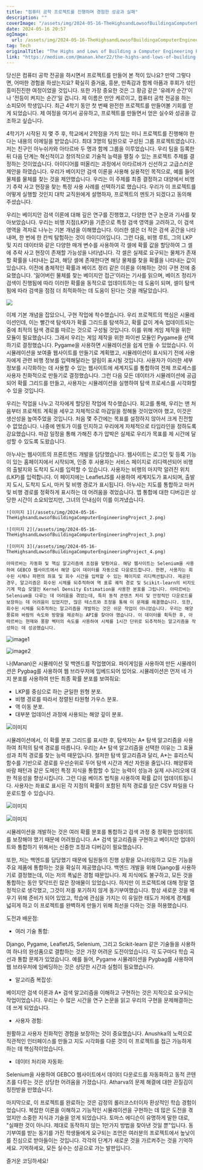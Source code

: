 ```yaml
---
title: "컴퓨터 공학 프로젝트를 진행하며 경험한 성공과 실패"
description: ""
coverImage: "/assets/img/2024-05-16-TheHighsandLowsofBuildingaComputerEngineeringProject_0.png"
date: 2024-05-16 20:57
ogImage: 
  url: /assets/img/2024-05-16-TheHighsandLowsofBuildingaComputerEngineeringProject_0.png
tag: Tech
originalTitle: "The Highs and Lows of Building a Computer Engineering Project"
link: "https://medium.com/@manan.kher22/the-highs-and-lows-of-building-a-computer-engineering-project-12ba7a07bb36"
---
```



당신은 컴퓨터 공학 전공을 하시면서 프로젝트를 만들어 본 적이 있나요? 만약 그렇다면, 어떠한 경험을 하셨는지요? 확실히 즐거움, 흥분, 만족감과 함께 아픔과 후회가 섞인 흥미진진한 여정이었을 것입니다. 또한 가장 중요한 것은 그 황금 같은 '유레카 순간'이나 '전등이 켜지는 순간'일 겁니다. 제 이름은 만안 케르이고, 컴퓨터 공학 전공을 하는 소피모어 학생입니다. 최근 4학기 동안 첫 번째 완전한 프로젝트를 만들어볼 기회를 얻게 되었습니다. 제 여정을 여기서 공유하고, 프로젝트를 만들면서 얻은 실수와 성공을 강조하고 싶습니다.

4학기가 시작된 지 몇 주 후, 학교에서 2학점을 가치 있는 미니 프로젝트를 진행해야 한다는 내용의 이메일을 받았습니다. 최대 3명의 팀원으로 구성된 그룹 프로젝트였습니다. 저는 친구인 아누쉬카와 아타르바 두 명과 함께 그룹을 이루었습니다. 우리 팀을 등록한 뒤 다음 단계는 혁신적이고 창의적으로 기술적 능력을 펼칠 수 있는 프로젝트 주제를 결정하는 것이었습니다. 아이디어를 떠올리는 과정에서 아타르바가 신선하고 고급스러운 제안을 하였습니다. 우리가 베이지안 검색 이론을 사용해 실용적인 목적으로, 예를 들어 물체를 물체를 찾는 것을 제안했습니다. 우리는 이 주제를 최종 결정하고 대양에서 비행기 추락 사고 현장을 찾는 특정 사용 사례를 선택하기로 했습니다. 우리가 이 프로젝트를 어떻게 실행할 것인지 대학 교직원에게 설명하자, 프로젝트의 멘토가 되겠다고 동의해 주셨습니다.

우리는 베이지안 검색 이론에 대해 깊은 연구를 진행했고, 다양한 연구 논문과 기사를 찾아보았습니다. 우리는 비행 지점(LKP)을 기준으로 특정 검색 영역을 고려하고, 이 검색 영역을 격자로 나누는 기본 개념을 이해했습니다. 이러한 셀은 더 작은 검색 공간을 나타내며, 한 번에 한 칸씩 탐험하는 것이 아이디어입니다. 그런 다음, 비행 루트, 그의 LKP 및 지리 데이터와 같은 다양한 매개 변수를 사용하여 각 셀에 확률 값을 할당하여 그 셀에 추락 사고 현장이 존재할 가능성을 나타냅니다. 각 셀은 실제로 요구되는 물체가 존재할 확률을 나타내는 값과, 해당 셀에 존재한다면 해당 물체를 찾을 확률을 나타내는 값이 있습니다. 이전에 총체적인 확률과 베이즈 정리 같은 이론을 이해하는 것이 구현 전에 중요했습니다. '잃어버린 물체를 찾는 베이지안 접근'이라는 기사를 읽으며, 베이즈 정리가 검색이 진행됨에 따라 이러한 확률을 동적으로 업데이트하는 데 도움이 되며, 셀이 탐색됨에 따라 검색을 점점 더 최적화하는 데 도움이 된다는 것을 깨달았습니다.

<div class="content-ad"></div>

<img src="/assets/img/2024-05-16-TheHighsandLowsofBuildingaComputerEngineeringProject_1.png" />

이제 기본 개념을 잡았으니, 구현 작업에 착수했습니다. 우리 프로젝트의 핵심은 시뮬레이션인데, 이는 빨간색 탐색자가 확률 그리드를 탐색하고, 확률 값이 계속 업데이트되는 중에 최적의 탐색 경로를 따르는 것으로 구성될 것입니다. 이를 위해 게임 제작을 위한 모듈이 필요했습니다. 그래서 우리는 게임 제작을 위한 파이썬 모듈인 Pygame을 선택하기로 결정했습니다. Pygame을 사용하면 시뮬레이션을 쉽게 만들 수 있었습니다. 이 시뮬레이션을 보여줄 웹사이트를 만들기로 계획했고, 시뮬레이션이 표시되기 전에 사용자에게 관련 비행 정보를 입력해달라는 알림이 표시될 것입니다. 사용자가 이러한 세부 정보를 시각화하는 데 사용할 수 있는 웹사이트에 세계지도를 통합하여 전체 프로세스를 사용자 친화적으로 만들기로 결정했습니다. 그런 다음 모든 데이터가 시뮬레이션에 공급되어 확률 그리드를 만들고, 사용자는 시뮬레이션을 실행하여 탐색 프로세스를 시각화할 수 있을 것입니다.

우리는 작업을 나누고 각자에게 할당된 작업에 착수했습니다. 회고를 통해, 우리는 맨 처음부터 프로젝트 계획을 세우고 자체적으로 마감일을 정해둘 것이었어야 했고, 이것은 생산성을 높여주었을 것입니다. 처음 몇 주간에는 목표를 설정하지 않아서 크게 진전할 수 없었습니다. 나중에 멘토가 이를 인지하고 우리에게 자체적으로 타임라인을 정하도록 강요했습니다. 마감 일정을 통해 가해진 추가 압박은 실제로 우리가 목표를 제 시간에 달성할 수 있도록 도왔습니다.

아누샤는 웹사이트의 프론트엔드 개발을 담당했습니다. 웹사이트는 로그인 및 등록 기능이 있는 홈페이지에서 시작되며, 인증 후 사용자는 서비스 페이지로 리디렉션되어 비행의 출발지와 도착지 도시를 입력할 수 있습니다. 사용자는 비행의 마지막 알려진 위치(LKP)를 입력합니다. 이 페이지에는 LeafletJS를 사용하여 세계지도가 표시되며, 출발지 도시, 도착지 도시, 마커 및 비행 경로가 표시됩니다. 아누샤는 지도를 통합하고 마커 및 비행 경로를 정확하게 표시하는 데 어려움을 겪었습니다. 맵 통합에 대한 디버깅은 상당한 시간이 소요되었지만, 그녀의 인내심이 이를 이겨냈습니다.

<div class="content-ad"></div>

```
![이미지 1](/assets/img/2024-05-16-TheHighsandLowsofBuildingaComputerEngineeringProject_2.png)

![이미지 2](/assets/img/2024-05-16-TheHighsandLowsofBuildingaComputerEngineeringProject_3.png)

![이미지 3](/assets/img/2024-05-16-TheHighsandLowsofBuildingaComputerEngineeringProject_4.png)

아따르바는 자동화 및 핵심 알고리즘에 초점을 맞췄어요. 해당 웹사이트는 Selenium을 사용하여 GEBCO 웹사이트에서 해양 깊이 데이터를 자동으로 다운로드합니다. 한편, 사용자는 회수된 시체나 파편의 좌표 및 회수 시간을 입력할 수 있는 페이지로 리디렉션됩니다. 제공된 경우, 알고리즘은 회수된 시체를 되추적하여 역 표류 궤적 경로 및 Scikit-learn의 비지도 기계 학습 모델인 Kernel Density Estimation을 사용한 분포를 그립니다. 아따르바는 Selenium을 다루는 데 어려움을 겪었는데, 특히 동적 콘텐츠 처리 및 안정적인 다운로드를 보장하는 데 어려움이 있었지만, 많은 테스트와 조정을 통해 이 문제를 해결했습니다. 또한, 회수된 시체를 되추적하는 알고리즘을 개발하는 것은 쉬운 작업이 아니었습니다. 우리는 해양 풍류와 바람의 속도와 방향을 제공하는 API를 찾아야 했습니다. 이 데이터를 획득한 후, 아따르바는 현재와 풍향 벡터의 속도를 사용하여 시체를 1시간 단위로 되추적하는 알고리즘을 작성하는 데 성공했습니다.
```

<div class="content-ad"></div>

![image1](/assets/img/2024-05-16-TheHighsandLowsofBuildingaComputerEngineeringProject_5.png)

![image2](/assets/img/2024-05-16-TheHighsandLowsofBuildingaComputerEngineeringProject_6.png)

나(Manan)은 시뮬레이션 및 백엔드를 작업했어요. 파이게임을 사용하여 만든 시뮬레이션은 Pygbag를 사용하여 웹 브라우저에 임베드되어 있어요. 시뮬레이션은 먼저 네 가지 분포를 사용하여 만든 최종 확률 분포를 보여줘요:

- LKP를 중심으로 하는 균일한 원형 분포.
- 비행 경로를 따라서 정렬된 타원형 가우스 분포.
- 역 이동 분포.
- 대부분 업데이션 과정에 사용되는 해양 깊이 분포.

<div class="content-ad"></div>

![이미지](/assets/img/2024-05-16-TheHighsandLowsofBuildingaComputerEngineeringProject_7.png)

시뮬레이션에서, 이 확률 분포 그리드를 표시한 후, 탐색자는 A* 탐색 알고리즘을 사용하여 최적의 탐색 경로를 따릅니다. 우리는 A* 탐색 알고리즘을 선택한 이유는 그 효율성과 최적 경로를 찾는 능력 때문입니다. 철저한 탐색 알고리즘과 달리, A*는 휴리스틱 함수를 기반으로 경로를 우선순위로 두어 탐색 시간과 계산 자원을 줄입니다. 해양류와 바람 패턴과 같은 도메인 특정 지식을 통합할 수 있는 능력이 성능과 실제 시나리오에 대한 적응성을 향상시킵니다. 그런 다음 베이즈 법칙을 사용하여 확률 값이 업데이트됩니다. 사용자는 좌표로 표시된 각 지점의 확률이 포함된 최적 경로를 담은 CSV 파일을 다운로드할 수 있습니다.

![이미지](/assets/img/2024-05-16-TheHighsandLowsofBuildingaComputerEngineeringProject_8.png)

![이미지](/assets/img/2024-05-16-TheHighsandLowsofBuildingaComputerEngineeringProject_9.png)

<div class="content-ad"></div>

시뮬레이션을 개발하는 것은 여러 확률 분포를 통합하고 검색 과정 중 정확한 업데이트를 보장해야 했기 때문에 어려웠습니다. A* 검색 알고리즘을 구현하고 베이지안 업데이트와 통합하기 위해서는 신중한 조정과 디버깅이 필요했습니다.

또한, 저는 백엔드를 담당했기 때문에 팀원들의 진행 상황을 모니터링하고 모든 기능을 주요 제품에 통합하는 것을 확실히 제공했습니다. 백엔드 개발을 위해 Django를 사용하기로 결정했는데, 이는 저의 폭넓은 경험 때문입니다. 제 지식에도 불구하고, 모든 것을 통합하는 동안 맞닥뜨린 많은 장애물이 있었습니다. 하지만 이 프로젝트에 대해 정말 열정적으로 생각했고, 그것이 저를 포기하지 않게 동기부여했습니다. 항상 새로운 것을 배우기 위해 준비가 되어 있었고, 학습에 관심을 가지는 이 유일한 태도가 저에게 경계를 넓히게 하고 이 프로젝트를 완벽하게 만들기 위해 최선을 다하는 것을 허용했습니다.

도전과 배운점:

- 여러 기술 통합:

<div class="content-ad"></div>

Django, Pygame, LeafletJS, Selenium, 그리고 Scikit-learn 같은 기술들을 사용하여 하나의 완성품으로 결합하는 것은 가장 어려운 도전이었습니다. 각 도구마다 학습 곡선과 통합 문제가 있었습니다. 예를 들어, Pygame 시뮬레이션을 Pygbag를 사용하여 웹 브라우저에 임베딩하는 것은 상당한 시간과 실험이 필요했습니다.

- 알고리즘 복잡성:

베이지안 검색 이론과 A* 검색 알고리즘을 이해하고 구현하는 것은 지적으로 요구되는 작업이었습니다. 우리는 수 많은 시간을 연구 논문을 읽고 우리의 구현을 문제해결하는 데 쓰게 되었습니다.

- 사용자 경험:

<div class="content-ad"></div>

원활하고 사용자 친화적인 경험을 보장하는 것이 중요했습니다. Anushka의 노력으로 직관적인 인터페이스를 만들고 지도 시각화를 다룬 것이 이 프로젝트를 접근 가능하게 하는 데 핵심적이었습니다.

- 데이터 처리와 자동화:

Selenium을 사용하여 GEBCO 웹사이트에서 데이터 다운로드를 자동화하고 동적 콘텐츠를 다루는 것은 상당한 어려움을 가졌습니다. Atharva의 문제 해결에 대한 끈질김이 칭찬받을 만했습니다.

마지막으로, 이 프로젝트를 완료하는 것은 감정의 롤러코스터이자 환상적인 학습 경험이었습니다. 복잡한 이론을 이해하고 기능적인 시뮬레이션을 구현하는 데 많은 도전을 겪었지만 소중한 지식과 기술을 얻게 되었습니다. 토마스 에디슨이 유명하게 말한 대로, "실패한 것이 아니다. 제대로 동작하지 않는 1만가지 방법을 찾아낸 것일 뿐"입니다. 동기부여를 받는 동기를 가진 학생들에게 요구되는 조언은 여러분의 프로젝트에서 높낮이를 진심으로 받아들이는 것입니다. 각각의 단계가 새로운 것을 가르켜주는 것을 기억하세요. 기억하세요, 모든 실수는 성공으로 가는 발판입니다.

<div class="content-ad"></div>

즐거운 코딩하세요!